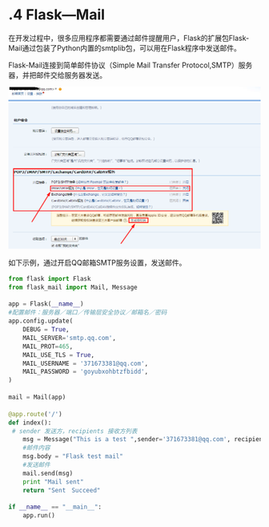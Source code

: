 # .4 Flask—Mail

在开发过程中，很多应用程序都需要通过邮件提醒用户，Flask的扩展包Flask-Mail通过包装了Python内置的smtplib包，可以用在Flask程序中发送邮件。

Flask-Mail连接到简单邮件协议（Simple Mail Transfer Protocol,SMTP）服务器，并把邮件交给服务器发送。

![é®ç®±è®¤è¯](assets/邮箱认证.png)

如下示例，通过开启QQ邮箱SMTP服务设置，发送邮件。

```python
from flask import Flask
from flask_mail import Mail, Message

app = Flask(__name__)
#配置邮件：服务器／端口／传输层安全协议／邮箱名／密码
app.config.update(
    DEBUG = True,
    MAIL_SERVER='smtp.qq.com',
    MAIL_PROT=465,
    MAIL_USE_TLS = True,
    MAIL_USERNAME = '371673381@qq.com',
    MAIL_PASSWORD = 'goyubxohbtzfbidd',
)

mail = Mail(app)

@app.route('/')
def index():
 # sender 发送方，recipients 接收方列表
    msg = Message("This is a test ",sender='371673381@qq.com', recipients=['shengjun@itcast.cn','371673381@qq.com'])
    #邮件内容
    msg.body = "Flask test mail"
    #发送邮件
    mail.send(msg)
    print "Mail sent"
    return "Sent　Succeed"

if __name__ == "__main__":
    app.run()
```
